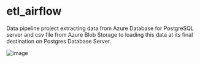 # etl_airflow
Data pipeline project extracting data from Azure Database for PostgreSQL server and csv file from Azure Blob Storage to loading this data at its final destination on Postgres Database Server.

![image](https://user-images.githubusercontent.com/80178139/182505086-f4942f11-7fb9-40c2-8dd0-b2ae8de344e0.png)


